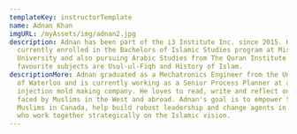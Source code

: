 ```yaml
---
templateKey: instructorTemplate
name: Adnan Khan
imgURL: /myAssets/img/adnan2.jpg
description: Adnan has been part of the i3 Institute Inc. since 2015. He is
  currently enrolled in the Bachelors of Islamic Studies program at Mishkah
  University and also pursuing Arabic Studies from The Quran Institute. His
  favourite subjects are Usul-ul-Fiqh and History of Islam.
descriptionMore: Adnan graduated as a Mechatronics Engineer from the University
  of Waterloo and is currently working as a Senior Process Planner at a plastic
  injection mold making company. He loves to read, write and reflect on issues
  faced by Muslims in the West and abroad. Adnan's goal is to empower the
  Muslims in Canada, help build robust leadership and change agents in society
  who work together strategically on the Islamic vision.
---
```

